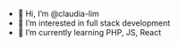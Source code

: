 - 👋 Hi, I’m @claudia-lim
- 👀 I’m interested in full stack development
- 🌱 I’m currently learning PHP, JS, React

<!---
claudia-lim/claudia-lim is a ✨ special ✨ repository because its `README.md` (this file) appears on your GitHub profile.
You can click the Preview link to take a look at your changes.
--->

